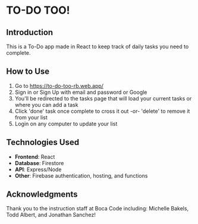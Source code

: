 # TO-DO TOO!

## Introduction

This is a To-Do app made in React to keep track of daily tasks you need to complete.

## How to Use

1. Go to https://to-do-too-rb.web.app/
2. Sign in or Sign Up with email and password or Google
3. You'll be redirected to the tasks page that will load your current tasks or where you can add a task
4. Click 'done' task once complete to cross it out -or- 'delete' to remove it from your list
5. Login on any computer to update your list

## Technologies Used

- **Frontend**: React
- **Database**: Firestore
- **API**: Express/Node
- **Other**: Firebase authentication, hosting, and functions

## Acknowledgments

Thank you to the instruction staff at Boca Code including: Michelle Bakels, Todd Albert, and  Jonathan Sanchez!

